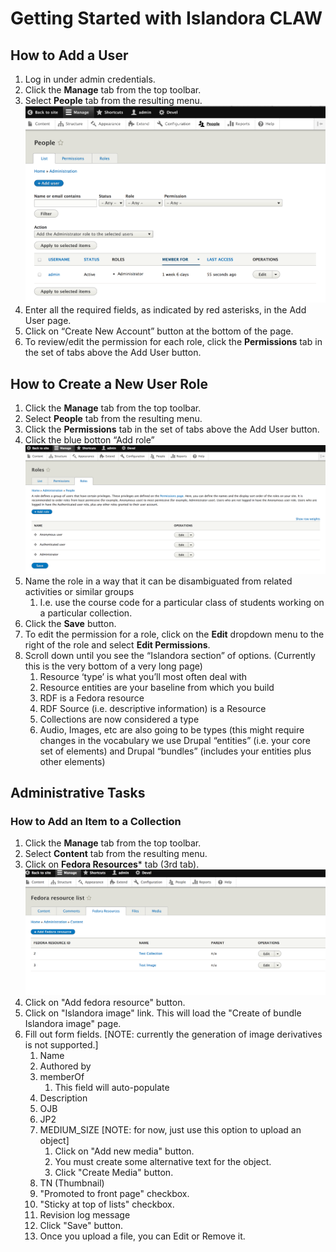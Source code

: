 # Getting Started with Islandora CLAW

## How to Add a User
1. Log in under admin credentials.
2. Click the **Manage** tab from the top toolbar.
3. Select **People** tab from the resulting menu.
 ![Alt text](../assets/people_page.png "People page")
4. Enter all the required fields, as indicated by red asterisks, in the Add User page.
5. Click on “Create New Account” button at the bottom of the page.
6. To review/edit the permission for each role, click the **Permissions** tab in the set of tabs above the Add User button.

## How to Create a New User Role
1. Click the **Manage** tab from the top toolbar.
2. Select **People** tab from the resulting menu.
3. Click the **Permissions** tab in the set of tabs above the Add User button.
4. Click the blue botton “Add role”
 ![Alt text](../assets/gettingstarted_roles.png "Roles page")
5. Name the role in a way that it can be disambiguated from related activities or similar groups
    1. I.e. use the course code for a particular class of students working on a particular collection.
6. Click the **Save** button.
7. To edit the permission for a role, click on the **Edit** dropdown menu to the right of the role and select **Edit Permissions**.
8. Scroll down until you see the “Islandora section” of options. (Currently this is the very bottom of a very long page)
    1. Resource ‘type’ is what you’ll most often deal with
    2. Resource entities are your baseline from which you build
    3. RDF is a Fedora resource
    4. RDF Source (i.e. descriptive information) is a Resource
    5. Collections are now considered a type
    6. Audio, Images, etc are also going to be types (this might require changes in the vocabulary we use Drupal “entities” (i.e. your core set of elements) and Drupal “bundles” (includes your entities plus other elements)

## Administrative Tasks

### How to Add an Item to a Collection
1. Click the **Manage** tab from the top toolbar.
2. Select **Content** tab from the resulting menu.
3. Click on **Fedora Resources*** tab (3rd tab).
![Alt text](../assets/gettingstarted_fedoraResources.png "Content Fedora Resources page")
4. Click on "Add fedora resource" button.
5. Click on "Islandora image" link. This will load the "Create of bundle Islandora image" page.
6. Fill out form fields.  [NOTE: currently the generation of image derivatives is not supported.]
    1. Name
    2. Authored by
    3. memberOf
        1. This field will auto-populate
    4. Description
    5. OJB
    6. JP2
    7. MEDIUM_SIZE [NOTE: for now, just use this option to upload an object]
        1. Click on "Add new media" button.
        2. You must create some alternative text for the object.
        3. Click "Create Media" button.
    8. TN (Thumbnail)
    9. "Promoted to front page" checkbox.
    10. "Sticky at top of lists" checkbox.
    11. Revision log message
    12. Click "Save" button.
    13. Once you upload a file, you can Edit or Remove it.



